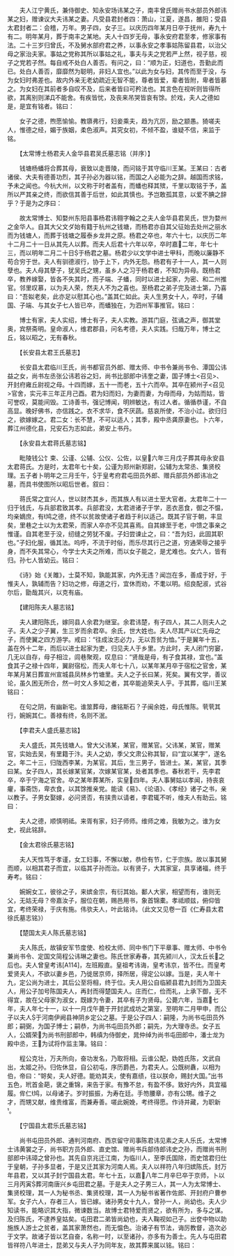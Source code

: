 <!-- { "loadSidebar": true } -->
　　夫人江宁黄氏，兼侍御史、知永安场讳某之子，南丰曾氏赠尚书水部员外郎讳某之妇，赠谏议大夫讳某之妻。凡受县君封者四：萧山，江夏，遂昌，雒阳；受县太君封者二：会稽，万年。男子四，女子三。以庆历四年某月日卒于抚州，寿九十有二。明年某月，葬于南丰之某地。夫人十四岁无母，事永安府君至孝，修家事有法。二十三岁归曾氏，不及舅水部府君之养，以事永安之孝事姑陈留县君，以治父母之家治夫家。事姑之党称其所以事姑之礼，事夫与夫之党若严上然，视子慈，视子之党若子然。每自戒不处白人善否。有问之，曰：“顺为正，妇道也，吾勤此而已。处白人善否，靡靡然为聪明，非妇人宜也。”以此为女与妇，其传而至于没，与为女妇时弗差也。故内外亲无老幼疏近无智不能，尊者皆爱，辈者皆附，卑者皆慕之。为女妇在其前者多自叹不及，后来者皆曰可矜法也。其言色在视听则皆得所欲，其离别则涕Д不能舍。有疾皆忧，及丧来吊哭皆哀有馀。於戏，夫人之德如是，是宜有铭者。铭曰：

　　女子之德，煦愿愉愉。教隳弗行，妇妾乘夫，趋为亢厉，励之颛愚。猗嗟夫人，惟德之经，媚于族姻，柔色淑声。其究女初，不倾不盈，谁疑不信，来监于铭。

　　【太常博士杨君夫人金华县君吴氏墓志铭（并序）】

　　钱塘杨蟠将合葬其母，衰致以走晋陵，而问铭于其守临川王某。王某曰：古者诸侯、大夫有德善功烈，其子孙必为器以铭，而国之人必能为之辞。越国而求铭，予未之闻也。今杭大州，以文称于时者盖有，而蟠也释其殡，千里以取铭于予，盖所以严其亲之终，而欲信其善于后世，如此其慎也。予岂敢孤其意，以爱不腆之辞乎？于是为之序曰：

　　故太常博士、知婺州东阳县事杨君讳翱字翰之之夫人金华县君吴氏，世为婺州之金华人。自其大父文ダ始有籍于杭州之钱塘，而杨君亦自其父征始去处州之丽水而为钱塘人，而葬于钱塘之履泰乡龙井之原。杨君之卒也，年六十七，以庆历二年十二月二十一日从其先人以葬。而夫人后君十六年以卒，卒时嘉二年，年七十三，而以明年二月二十日于杨君之墓。杨君少以文学中进士甲科，而晚以廉静不苟合穷于世。夫人有驯德淑行，协于上下，内外无怨。杨君有子十一人，其一人则孽也。夫人母其孽子，犹吴氏之甥，虽乡人之习于杨君者，不知为异母。既杨君卒，教养嫁娶，皆各不失其时，而子端、子蟠，同时以进士起家，为密、和二州推官。邻里叹慕，以为夫人荣，然夫人不为之喜也。至杨君之弟子完及进士第，乃喜曰：“吾姒老矣，此亦足以慰其心也。”盖其仁如此。夫人生男女十人，卒时，子辅国、子端、与其女子七人皆已卒，而蟠独在，为泗州军事推官。铭曰：

　　博士有家，夫人实绍，博士有子，夫人实教。游其门庭，弦诵之声，御其堂奥，宾祭斋明。皇命淑人，维君郡县，问名考德，夫人实践。归哉万年，博士之丘，铭以昭之，无有春秋。

　　【长安县太君王氏墓志】

　　长安县太君临川王氏，尚书都官员外郎、赠太师、中书令兼尚书令、潭国公讳益之女，尚书左丞张公讳若谷之妇，尚书比部郎中讳奎之妻，国子博士<召见>、开封府雍丘尉视之母。十四而嫁，五十一而老，五十六而卒。其卒在颍州子<召见>官舍，实元丰三年正月己酉。君为妇而妇，为妻而妻，为母而母，为姑而姑，皆可誉叹，莫能间毁。工诗善书，强记博闻，明辨敏达，有过人者。循循恭谨，不自高显。晚好佛书，亦信践之。衣不求华，食不厌蔬。慈哀所使，不治小过。欲归归之，欲嫁嫁之。君二女：长不慧，不可以适人；其季，殿中丞龚原妻也。卜六年，葬江州德化县，兄安石为志如此，弟安上书丹。

　　【永安县太君蒋氏墓志铭】

　　毗陵钱公饣束、公谨、公辅、公仪、公佐，以皇六年三月戊子葬其母永安县太君蒋氏。方是时，太君年七十矣，公谨为郑州新郑尉，公辅为太常丞、集贤校理。五子者卜明年之三月壬午，于皇考府君屯田员外郎、赠兵部员外郎讳冶之墓，而具书使图所以昭后世者。叙曰：

　　蒋氏常之宜兴人，世以财杰其乡，而其族人有以进士至大官者。太君年二十一归于钱氏，与兵部君致其孝。兵部君没，太君进诸子于学，恶衣恶食，御之不愠，均亲嫡庶，有鸠之德，终不以贫故使诸子者趋于利以适己。既其子官于朝，丰显矣，里巷之士以为太君荣，而家人卒亦不见其喜焉。自其嫁至于老，中馈之事亲之惟谨。自其老至于没，纫缝之劳犹不废。子妇尝谏止之，曰：“吾为妇，此固其职也。”子妇化服，循其法。呜呼，不流于时俗，而乐尽其行己之道，穷通荣辱之接乎身，而不失其常心，今学士大夫之所难，而以女子能之，是尤难也。女六人，皆有归。孙七人皆幼云。铭曰：

　　《诗》始《关雎》，士莫不知，孰能其家，内外无违？闻岂在多，善成于好，于惟夫人，孰辅而告？妇功之修，母道之行，宜休而劝，不耄以明。绍良配淑，式谷尔后，勖哉其兴，以克有庙。

　　【建阳陈夫人墓志铭】

　　夫人建阳陈氏，嫁同县人余君为继室。余君讳楚，有子四人，其二人则夫人之子。夫人之少子翼，生三岁而余君卒。余氏，世大姓也。夫人尽其产以仁先母之子，而使翼之四方游学。戒曰：“往成汝志必力，无以吾贫为恤。”于是翼年十五，盖在外十二年，而后以进士起家为吏，归见夫人于乡里。方此时，夫人闭门穷窭，几无以自存，母子相泣，闾巷聚观，叹息曰：“贤哉是母，有子食其禄，宜也。”盖食其子之禄十四年，翼尉宿松，而夫人年七十八，以某年某月卒于宿松之官舍，某年某月某日葬宣州宣城县凤林乡竹塘里。夫人之子长曰某，死矣。翼有文学，善议论，虽久困无所合，然一时文人多知之者，其卒能追荣夫人乎。于其葬，临川王某铭曰：

　　在句之阴，有幽新宅。谁筮葬母，瘗铭斯石？子闽余姓，母氏惟陈。茕茕其行，婉婉其仁。善禄有终，名则不泯。

　　【李君夫人盛氏墓志铭】

　　夫人盛氏，其先钱塘人。曾大父讳某，某官，赠某官。父讳某，某官，赠某官，实始去吴，有里籍于汴。夫人之幼，季父文肃公称其智，曰“宜以某字”，遂名之。年二十三，归陇西李某，为某官。其后，生三男子，皆进士。某，某官，其季曰某。女子四人，其长嫁某官某，次嫁某官某，处者其季也。春秋若干，先李君卒，卒于宁海之官舍。卒之某年葬某所，实皇四年。夫人事舅姑以孝闻，持丧哀癯，事斋饬，卑衣食，以其馀推亲党。能读《易》、《论语》、《孝经》诸子之书，亲以教子。子男女娶嫁，必问贤否，有挟贵以请者，李君辄不听，维夫人有助云。铭曰：

　　夫人之德，顺慎明祗。来胥有家，妇子师师。维师之难，我敏为之。谁为女史，视此铭辞。

　　【金太君徐氏墓志铭】

　　夫人天性笃于孝谨，女工妇事，不懈以敏，恭俭有节，仁于宗族。故以事其舅而顺，以相其君子而宜，以临其子孙而治。以有贤子，大其家室，具享诸福，终于寿考。铭曰：

　　婉婉女工，彼徐之子，来嫔金宗，有衍其始。鄱人大家，相望而有，谁则无父，无姑无母？帝嘉汝子，服位在朝，赐邑用书，象首锦橐。孝祗顺兹，俯仰皆宜，考终荣禄，于庆有施。伟欤夫人，叶此铭诗。（此文又见卷一百《仁寿县太君徐氏墓志铭》）

　　【楚国太夫人陈氏墓志铭】

　　夫人陈氏，故镇安军节度使、检校太师、同中书门下平章事、赠太师、中书令兼尚书令、定国文简程公讳琳之妻也。陈氏世家寿春，其先颍川人，汉太丘长之后也。夫人曾皇考讳[A114]，左班殿直。皇祖考讳诲，皇考讳京，皆不仕。而皇考爱贤夫人，不欲以妻乡邑，乃徙居京师，择所居，得定公以嫁。当是，夫人年十九，定公尚为进士，其后公至将相，终于位。夫人用公自临颍县君九封而为卫国夫人，用公子加号陈国夫人，再封而得楚国夫人。庄而仁，俭而礼，上承下御，无不得宜，故在父母家为淑女，既嫁为令妻，其卒有子为贤母。公薨六年，当嘉七年，夫人年七十一，以十一月戊午薨于开封武成坊之第室，至明年二月甲申，而公子以夫人于河南伊阙县神阴乡定公之墓。于是公子四人：嗣隆，为尚书屯田员外郎；嗣弼，为国子博士；嗣恭，为尚书屯田员外郎；嗣先，为大理寺丞。女子五人，公婿荣为尚书刑部郎中，韩缜为侍御史，晁仲绰为尚书屯田郎中，潘士龙为殿中丞，王为试将作监主簿。铭曰：

　　程公克壮，万夫所向，奋功发名，乃取将相。云谁公配，妫姓氏陈，文武自出，太姬之孙。归佐休显，自公初屯，序历爵邑，为君夫人。公既树纛，以相为伯，帝曰：“哿矣，夫人好德。能劝其夫，使有嘉绩，往以朕命，赐封大国。”出书五色，玳首金葩，褒之重锦，来告于家。有豫不怠，有盈不侈。致好内外，具宜福履。侔仁鸠，以母诸子。岁时振振，为寿在廷。手笏腰章，亦有公甥。维子之才，而甥又献，维贵维富，而兼寿善。嗟此婉娩，考终得愿。作诗并藏，为职新。

　　【宁国县太君乐氏墓志铭】

　　尚书屯田员外郎、通判河南府、西京留守司事陈君讳见素之夫人乐氏，太常博士讳黄裳之子，尚书职方员外郎、直史馆、赠尚书兵部侍郎讳史之孙，而赠尚书刑部郎中讳璋之曾孙也。其先自京兆迁江南，为临川人，至李氏国除，而史馆君归仕于皇朝，子孙多显者，于是又迁其家为河南人焉。夫人以祥符八年归嫔陈氏，封万年县君，又以其子封宁国县太君。年七十五，以嘉八年二月辛巳卒于京师，卜以三月丙寅葬河南唐兴乡屯田君之墓。于是夫人之子男三人，其一人为太常博士、集贤校理，其一人为秘书丞、集贤校理，其一人为秘书省著作佐郎、开封府户曹参军。女子六人，存者三人，皆已嫁。诸孙男女十九人，曾孙一人，尚幼也。夫人少知读书，能略识其大指，微谏数当。故博士君特爱而贤之，欲有所为，多与之谋。及归陈氏，不逮养皇姑矣。屯田君二弟皆尚幼也，夫人鞠视如己子。出奁中物以助施族人游士之贫者，盖其家萧然也，而无愠色。治诸子有节法，诲厉教督，造次必于文学。故诸子皆以艺自奋，名称一时，以至诸孙，亦多有为善士。先人与屯田君皆祥符八年进士，昆弟又与夫人子为同年友，故其葬来属以铭。铭曰：

